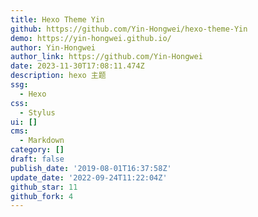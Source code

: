 ```yaml
---
title: Hexo Theme Yin
github: https://github.com/Yin-Hongwei/hexo-theme-Yin
demo: https://yin-hongwei.github.io/
author: Yin-Hongwei
author_link: https://github.com/Yin-Hongwei
date: 2023-11-30T17:08:11.474Z
description: hexo 主题
ssg:
  - Hexo
css:
  - Stylus
ui: []
cms:
  - Markdown
category: []
draft: false
publish_date: '2019-08-01T16:37:58Z'
update_date: '2022-09-24T11:22:04Z'
github_star: 11
github_fork: 4
---
```

